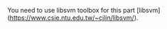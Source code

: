 You need to use libsvm toolbox for this part [libsvm] (https://www.csie.ntu.edu.tw/~cjlin/libsvm/).
